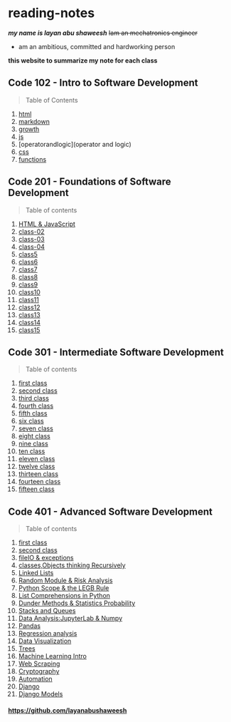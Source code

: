# reading-notes

***my name is layan abu shaweesh***
~~Iam an mechatronics engineer~~
* am an ambitious, committed and hardworking person

**this website to summarize my note for each class**

## Code 102 - Intro to Software Development


> Table of Contents
1. [html](html)
2. [markdown](markdown)
3. [growth](growth)
4. [js](js)
5. [operatorandlogic](operator and logic)
6. [css](css)
7.  [functions](functions)

## Code 201 - Foundations of Software Development

> Table of contents
1. [HTML & JavaScript](class-01)
2. [class-02](class-02)
3. [class-03](class-03)
4. [class-04](class-04)
5. [class5](class5)
6. [class6](class6)
7. [class7](class7)
8. [class8](class8)
9. [class9](class9)
10. [class10](class10)
11. [class11](class11)
12. [class12](class12)
13. [class13](class13)
14. [class14](class14)
15. [class15](class15)



## Code 301 - Intermediate Software Development
> Table of contents
1. [first class](first.md)
2. [second class](second.md)
3. [third class](third.md)
4. [fourth class](fourth.md)
5. [fifth class](fifth.md)
6. [six class](six.md)
7. [seven class](seven.md)
8. [eight class](eight.md)
9. [nine class](nine.md)
10. [ten class](ten.md)
11. [eleven class](eleven.md)
12. [twelve class](twelve.md)
13. [thirteen class](13.md)
14. [fourteen class](14.md)
15. [fifteen class](15.md)


  
 

## Code 401 - Advanced Software Development
> Table of contents
1. [first class](1.md)
2. [second class](2.md)
3. [fileIO & exceptions](3.md)
4. [classes,Objects thinking Recursively](4.md)
5. [Linked Lists](5.md)
6. [Random Module & Risk Analysis](6.md)
7. [Python Scope & the LEGB Rule](7.md)
8. [List Comprehensions in Python](8.md)
9. [Dunder Methods & Statistics Probability](9.md)
10. [Stacks and Queues](10.md)
11. [Data Analysis:JupyterLab & Numpy](11.md)
12. [Pandas](12.md)
13. [Regression analysis](113.md)
14. [Data Visualization](144.md)
15. [Trees](fifteen.md)
16. [Machine Learning Intro](16.md)
17. [Web Scraping](17.md)
18. [Cryptography](18.md)
19. [Automation](19.md)
20. [Django](20.md)
21. [Django Models](21.md)


#### https://github.com/layanabushaweesh ####




